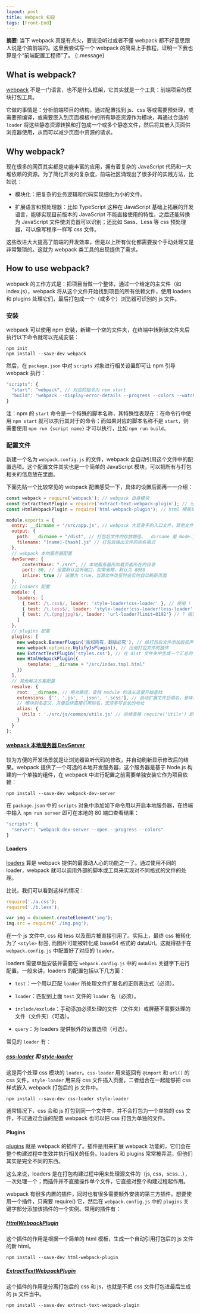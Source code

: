 ```yaml
---
layout: post
title: Webpack 初窥
tags: [Front-End]
---
```


**摘要**: 当下 webpack 真是有点火，要说没听过或者不懂 webpack 都不好意思跟人说是个搞前端的。这里我尝试写一个 webpack 的简易上手教程，证明一下我也算是个“前端配置工程师”了。
{:.message}

## What is webpack?

[webpack](https://webpack.js.org/) 不是一门语言，也不是什么框架，它其实就是一个工具：前端项目的模块打包工具。

它做的事情是：分析前端项目的结构，通过配置找到 js、css 等或需要预处理，或需要预编译，或需要嵌入到页面模板中的所有静态资源作为模块，再通过合适的 `loader` 将这些静态资源转换和打包成一个或多个静态文件，然后将其嵌入页面供浏览器使用，从而可以减少页面中资源的请求。

## Why webpack?

现在很多的网页其实都是功能丰富的应用，拥有着复杂的 JavaScript 代码和一大堆依赖的资源。为了简化开发的复杂度，前端社区涌现出了很多好的实践方法，比如说：

* 模块化：把复杂的业务逻辑和代码实现细化为小的文件。

* 扩展语言和预处理器：比如 TypeScript 这种在 JavaScript 基础上拓展的开发语言，能够实现目前版本的 JavaScript 不能直接使用的特性，之后还能转换为 JavaScript 文件使浏览器可以识别；还比如 Sass、Less 等 css 预处理器，可以像写程序一样写 css 文件。

这些改进大大提高了前端的开发效率，但是以上所有优化都需要挨个手动处理又是非常繁琐的。这就为 webpack 类工具的出现提供了需求。

## How to use webpack?

webpack 的工作方式是：把项目当做一个整体，通过一个给定的主文件（如 index.js），webpack 将从这个文件开始找到项目的所有依赖文件，使用 loaders 和 plugins 处理它们，最后打包成一个（或多个）浏览器可识别的 js 文件。

### 安装

webpack 可以使用 npm 安装，新建一个空的文件夹，在终端中转到该文件夹后执行以下命令就可以完成安装：

```shell
npm init
npm install --save-dev webpack
```

然后，在 `package.json` 中对 `scripts` 对象进行相关设置即可让 npm 引导 webpack 执行：

```js
"scripts": {
  "start": "webpack", // 对应的指令为 npm start
  "build": "webpack --display-error-details --progress --colors --watch" // 对应的指令为 npm run build
}
```

注：npm 的 `start` 命令是一个特殊的脚本名称，其特殊性表现在：在命令行中使用 `npm start` 就可以执行其对于的命令；而如果对应的脚本名称不是 `start`，则需要使用 `npm run {script name}` 才可以执行，比如 `npm run build`。

### 配置文件

新建一个名为 `webpack.config.js` 的文件，webpack 会自动引用这个文件中的配置选项。这个配置文件其实也是一个简单的 JavaScript 模块，可以把所有与打包相关的信息放在里面。

下面先贴一个比较常见的 webpack 配置感受一下，具体的设置后面再一一介绍：

```js
const webpack = require('webpack'); // webpack 自身模块
const ExtractTextPlugin = require('extract-text-webpack-plugin'); // 分离 css 和 js 的插件
const HtmlWebpackPlugin = require('html-webpack-plugin'); // html 模板插件

module.exports = {
  entry: __dirname + "/src/app.js", // webpack 大显身手的入口文件，其他文件资源都应与它建立关联，比如在入口文件中 require 其他相关文件
  output: {
    path: __dirname + "/dist", // 打包后文件的存放路径。__dirname 是 Node.js 中的一个全局变量，它指向当前执行脚本所在的目录
    filename: "[name]-[hash].js" // 打包后输出文件的命名格式
  },
  // webpack 本地服务器配置
  devServer: {
      contentBase: "./src", // 本地服务器所加载页面所在的目录
      port: 80, // 设置默认监听端口，如果省略，默认为 8080
      inline: true // 设置为 true，当源文件改变时会实时自动刷新页面
  },
  // loaders 配置
  module: {
    loaders: [
      { test: /\.css$/, loader: 'style-loader!css-loader' }, // 使用 ! 从右向左依次使用多个 loader
      { test: /\.less$/, loader: 'style-loader!css-loader!less-loader' }, 
      { test: /\.(png|jpg)$/, loader: 'url-loader?limit=8192'} // ? 相当于传递参数。小于 8k 的图片会被转为 base64 格式的内链 dataUrl, 其他的直接使用外链
    ]
  },
  // plugins 配置
  plugins: [
    new webpack.BannerPlugin('版权所有，翻版必究'), // 给打包后文件添加版权声明的插件
    new webpack.optimize.UglifyJsPlugin(), // 压缩打包文件的插件
    new ExtractTextPlugin('styles.css'), // 在 dist 文件夹中生成一个汇总的 styles.css 文件，需要将它作为一个单独的样式加入到 index.html 中
    new HtmlWebpackPlugin({
        template: __dirname + "/src/index.tmpl.html"
    })
  ],
  // 其他解决方案配置
  resolve: {
    root: __dirname, // 绝对路径，查找 module 的话从这里开始查找
    extensions: ['', '.js', '.json', '.scss'], // 自动扩展文件后缀名，意味着 require 模块可以省略不写后缀名
    // 模块别名定义，方便后续直接引用别名，无须多写长长的地址
    alias: {
      Utils : './src/js/common/utils.js' // 后续直接 require('Utils') 即可
    }
  }
};
```

#### [webpack 本地服务器 DevServer](https://webpack.js.org/configuration/dev-server/)

较为方便的开发场景就是让浏览器监听代码的修改，并自动刷新显示修改后的结果。webpack 提供了一个可选的本地开发服务器，这个服务器是基于 Node.js 构建的一个单独的组件，在 webpack 中进行配置之前需要单独安装它作为项目依赖：

```shell
npm install --save-dev webpack-dev-server
```

在 `package.json` 中的 `scripts` 对象中添加如下命令用以开启本地服务器，在终端中输入 `npm run server` 即可在本地的 80 端口查看结果：

```js
"scripts": {
  "server": "webpack-dev-server --open --progress --colors"
}
```

#### Loaders

[loaders](https://webpack.js.org/loaders/) 算是 webpack 提供的最激动人心的功能之一了。通过使用不同的 loader，webpack 就可以调用外部的脚本或工具来实现对不同格式的文件的处理。

比说，我们可以看到这样的情况：

```js
require('./a.css');
require('./b.less');

var img = document.createElement('img');
img.src = require('./img.png');
```

在一个 js 文件中, css 和 less 以及图片被直接引用了。实际上，最终 css 被转化为了 `<style>` 标签, 而图片可能被转化成 base64 格式的 dataUrl。这就得益于在 `webpack.config.js` 中配置好了对应的 `loader`。

loaders 需要单独安装并需要在 `webpack.config.js` 中的 `modules` 关键字下进行配置。一般来讲，loaders 的配置包括以下几方面：

* `test`：一个用以匹配 `loader` 所处理文件扩展名的正则表达式（必须）。

* `loader`：匹配到上面 `test` 文件的 `loader` 名（必须）。

* `include/exclude`：手动添加必须处理的文件（文件夹）或屏蔽不需要处理的文件（文件夹）（可选）。

* `query`：为 loaders 提供额外的设置选项（可选）。

常见的 `loader` 有：

##### [css-loader](https://webpack.js.org/loaders/css-loader/) 和 [style-loader](https://webpack.js.org/loaders/style-loader/)

这是两个处理 css 模块的 `loader`。`css-loader` 用来返回有 `@import` 和 `url()` 的 css 文件，`style-loader` 用来将 css 文件插入页面。二者组合在一起能够把 css 样式嵌入 webpack 打包后的 js 文件中。

```shell
npm install --save-dev css-loader style-loader
```

通常情况下，css 会和 js 打包到同一个文件中，并不会打包为一个单独的 css 文件，不过通过合适的配置 webpack 也可以把 css 打包为单独的文件。

#### Plugins

[plugins](https://webpack.js.org/plugins/) 就是 webpack 的插件了。插件是用来扩展 webpack 功能的，它们会在整个构建过程中生效并执行相关的任务。loaders 和 plugins 常常被弄混，但他们其实是完全不同的东西。

这么来说，loaders 是在打包构建过程中用来处理源文件的（js, css，scss...），一次处理一个；而插件并不直接操作单个文件，它直接对整个构建过程起作用。

webpack 有很多内置的插件，同时也有很多需要额外安装的第三方插件。想要使用一个插件，只需要 require() 它，然后在 `webpack.config.js` 中的 `plugins` 关键字部分添加该插件的一个实例。常用的插件有：

##### [HtmlWebpackPlugin](https://webpack.js.org/plugins/html-webpack-plugin/)

这个插件的作用是根据一个简单的 html 模板，生成一个自动引用打包后的 js 文件的新 html。

```shell
npm install --save-dev html-webpack-plugin
```

##### [ExtractTextWebpackPlugin](https://webpack.js.org/plugins/extract-text-webpack-plugin/)

这个插件的作用是分离打包后的 css 和 js，也就是不把 css 文件打包进最后生成的 js 文件当中。

```shell
npm install --save-dev extract-text-webpack-plugin
```
